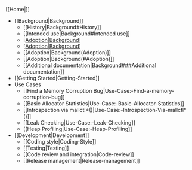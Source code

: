 [[Home|]]
* [[Background|Background]]
  - [[History|Background#History]]
  - [[Intended use|Background#Intended use]]
  - [[Adoption|Background](Adoption)]
  - [[Adoption|Background](#Adoption)]
  - [[Adoption|Background(Adoption)]]
  - [[Adoption|Background(#Adoption)]]
  - [[Additional documentation|Background###Additional documentation]]
* [[Getting Started|Getting-Started]]
* Use Cases
  - [[Find a Memory Corruption Bug|Use-Case:-Find-a-memory-corruption-bug]]
  - [[Basic Allocator Statistics|Use-Case:-Basic-Allocator-Statistics]]
  - [[Introspection via mallctl*()|Use-Case:-Introspection-Via-mallctl*()]]
  - [[Leak Checking|Use-Case:-Leak-Checking]]
  - [[Heap Profiling|Use-Case:-Heap-Profiling]]
* [[Development|Development]]
  - [[Coding style|Coding-Style]]
  - [[Testing|Testing]]
  - [[Code review and integration|Code-review]]
  - [[Release management|Release-management]]